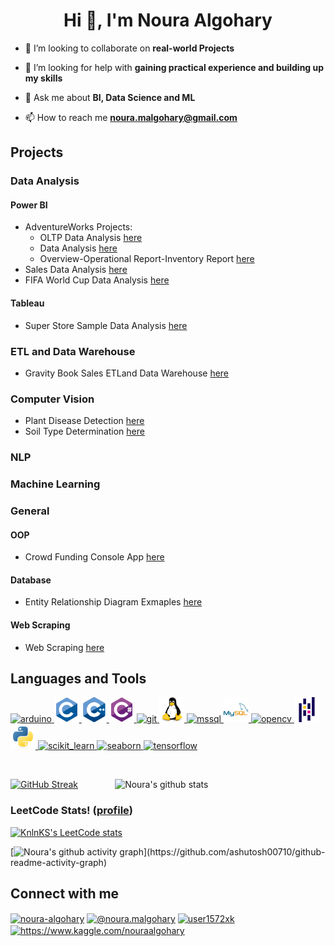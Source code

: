 <h1 align="center">Hi 👋, I'm Noura Algohary</h1>


- 👯 I’m looking to collaborate on **real-world Projects**

- 🤝 I’m looking for help with **gaining practical experience and building up my skills**

- 💬 Ask me about **BI, Data Science and ML**

- 📫 How to reach me **noura.malgohary@gmail.com**

<h2 align="left">Projects</h2>
<h3 align="left">Data Analysis</h3>
<h4 align="left">Power BI</h4>
<ul>
  </li>
      <li>AdventureWorks Projects:
        <ul>
          <li>OLTP Data Analysis <a href="https://github.com/NouraAlgohary/AdventureWorks-OLTP-Data-Analysis">here</a></li>
          <li>Data Analysis <a href="https://github.com/NouraAlgohary/AdventureWorks-Data-Analysis/blob/main/README.md">here</a></li>
          <li>Overview-Operational Report-Inventory Report <a href="https://github.com/NouraAlgohary/AdventureWorks-Overview-OperationalReport-InventoryReport-/blob/main/README.md">here</a></li>
        </ul>
    <li>Sales Data Analysis <a href="https://github.com/NouraAlgohary/Sales-Analysis">here</a></li>
    <li>FIFA World Cup Data Analysis <a href="https://github.com/NouraAlgohary/FIFA-World-Cup-Data-Analysis">here</a>
  </li>
</ul>


<h4 align="left">Tableau</h4>
    <ul>
      <li>Super Store Sample Data Analysis <a href="https://github.com/NouraAlgohary/Super-Store-Sample-Data-Analysis">here</a></li>
    </ul>
<h3 align="left">ETL and Data Warehouse</h3>
    <ul>
      <li>Gravity Book Sales ETLand Data Warehouse <a href="https://github.com/NouraAlgohary/Gravity-Books-ETL-and-Data-Warehouse/tree/main">here</a></li>
    </ul>
<h3 align="left">Computer Vision</h3>
        <ul>
          <li>Plant Disease Detection <a href="https://github.com/NouraAlgohary/Plant-Disease-Detection">here</a></li>
          <li>Soil Type Determination <a href="https://github.com/NouraAlgohary/Soil-Types-Determination">here</a></li>
        </ul>
<h3 align="left">NLP</h3>
<h3 align="left">Machine Learning</h3>
<h3 align="left">General</h3>
<h4 align="left">OOP</h4>
<ul>
  <li>Crowd Funding Console App <a href="https://github.com/NouraAlgohary/Crowd-Funding-Console-App">here</a></li>
</ul>
<h4 align="left">Database</h4>
<ul>
  <li>Entity Relationship Diagram Exmaples <a href="https://github.com/NouraAlgohary/Entity-Relationship-Diagram-ERD-">here</a></li>
</ul>
<h4 align="left">Web Scraping</h4>
<ul>
  <li>Web Scraping <a href="https://github.com/NouraAlgohary/Web-Scraping">here</a></li>
</ul>

<h2 align="left">Languages and Tools</h2>
<p align="left"> <a href="https://www.arduino.cc/" target="_blank" rel="noreferrer"> <img src="https://cdn.worldvectorlogo.com/logos/arduino-1.svg" alt="arduino" width="40" height="40"/> </a> <a href="https://www.cprogramming.com/" target="_blank" rel="noreferrer"> <img src="https://raw.githubusercontent.com/devicons/devicon/master/icons/c/c-original.svg" alt="c" width="40" height="40"/> </a> <a href="https://www.w3schools.com/cpp/" target="_blank" rel="noreferrer"> <img src="https://raw.githubusercontent.com/devicons/devicon/master/icons/cplusplus/cplusplus-original.svg" alt="cplusplus" width="40" height="40"/> </a> <a href="https://www.w3schools.com/cs/" target="_blank" rel="noreferrer"> <img src="https://raw.githubusercontent.com/devicons/devicon/master/icons/csharp/csharp-original.svg" alt="csharp" width="40" height="40"/> </a> <a href="https://git-scm.com/" target="_blank" rel="noreferrer"> <img src="https://www.vectorlogo.zone/logos/git-scm/git-scm-icon.svg" alt="git" width="40" height="40"/> </a> <a href="https://www.linux.org/" target="_blank" rel="noreferrer"> <img src="https://raw.githubusercontent.com/devicons/devicon/master/icons/linux/linux-original.svg" alt="linux" width="40" height="40"/> </a> <a href="https://www.microsoft.com/en-us/sql-server" target="_blank" rel="noreferrer"> <img src="https://www.svgrepo.com/show/303229/microsoft-sql-server-logo.svg" alt="mssql" width="40" height="40"/> </a> <a href="https://www.mysql.com/" target="_blank" rel="noreferrer"> <img src="https://raw.githubusercontent.com/devicons/devicon/master/icons/mysql/mysql-original-wordmark.svg" alt="mysql" width="40" height="40"/> </a> <a href="https://opencv.org/" target="_blank" rel="noreferrer"> <img src="https://www.vectorlogo.zone/logos/opencv/opencv-icon.svg" alt="opencv" width="40" height="40"/> </a> <a href="https://pandas.pydata.org/" target="_blank" rel="noreferrer"> <img src="https://raw.githubusercontent.com/devicons/devicon/2ae2a900d2f041da66e950e4d48052658d850630/icons/pandas/pandas-original.svg" alt="pandas" width="40" height="40"/> </a> <a href="https://www.python.org" target="_blank" rel="noreferrer"> <img src="https://raw.githubusercontent.com/devicons/devicon/master/icons/python/python-original.svg" alt="python" width="40" height="40"/> </a> <a href="https://scikit-learn.org/" target="_blank" rel="noreferrer"> <img src="https://upload.wikimedia.org/wikipedia/commons/0/05/Scikit_learn_logo_small.svg" alt="scikit_learn" width="40" height="40"/> </a> <a href="https://seaborn.pydata.org/" target="_blank" rel="noreferrer"> <img src="https://seaborn.pydata.org/_images/logo-mark-lightbg.svg" alt="seaborn" width="40" height="40"/> </a> <a href="https://www.tensorflow.org" target="_blank" rel="noreferrer"> <img src="https://www.vectorlogo.zone/logos/tensorflow/tensorflow-icon.svg" alt="tensorflow" width="40" height="40"/> </a> </p>

</br>


[![GitHub Streak](https://streak-stats.demolab.com?user=NouraAlgohary)](https://git.io/streak-stats)  &nbsp; &nbsp; &nbsp; &nbsp; &nbsp; &nbsp; &nbsp; ![Noura's github stats](https://github-readme-stats.vercel.app/api?username=NouraAlgohary) 

### LeetCode Stats! ([profile](https://leetcode.com/user1572XK/))
[![KnlnKS's LeetCode stats](https://leetcode-stats-six.vercel.app/?username=user1572XK)](https://github.com/KnlnKS/leetcode-stats)



[![Noura's github activity graph](https://github-readme-activity-graph.cyclic.app/graph?username=NouraAlgohary&bg_color='faf6f4')](https://github.com/ashutosh00710/github-readme-activity-graph)

<h2 >Connect with me</h2>
<p align="left">
<a href="https://linkedin.com/in/noura-algohary" target="blank"><img align="center" src="https://raw.githubusercontent.com/rahuldkjain/github-profile-readme-generator/master/src/images/icons/Social/linked-in-alt.svg" alt="noura-algohary" height="30" width="40" /></a>
<a href="https://medium.com/@noura.malgohary" target="blank"><img align="center" src="https://raw.githubusercontent.com/rahuldkjain/github-profile-readme-generator/master/src/images/icons/Social/medium.svg" alt="@noura.malgohary" height="30" width="40" /></a>
<a href="https://www.leetcode.com/user1572xk" target="blank"><img align="center" src="https://raw.githubusercontent.com/rahuldkjain/github-profile-readme-generator/master/src/images/icons/Social/leet-code.svg" alt="user1572xk" height="30" width="40" /></a>
<a href="https://kaggle.com/https://www.kaggle.com/nouraalgohary" target="blank"><img align="center" src="https://raw.githubusercontent.com/rahuldkjain/github-profile-readme-generator/master/src/images/icons/Social/kaggle.svg" alt="https://www.kaggle.com/nouraalgohary" height="30" width="40" /></a>
</p>
